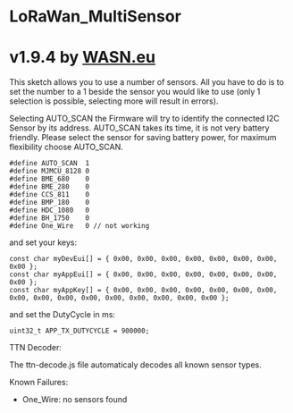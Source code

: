 # LoRaWan_MultiSensor
# v1.9.4 by [WASN.eu](https://wasn.eu)


This sketch allows you to use a number of sensors.
All you have to do is to set the number to a 1 beside the sensor you would like to use 
(only 1 selection is possible, selecting more will result in errors).

Selecting AUTO_SCAN the Firmware will try to identify the connected I2C Sensor by its address.
AUTO_SCAN takes its time, it is not very battery friendly. 
Please select the sensor for saving battery power, for maximum flexibility choose AUTO_SCAN.

    #define AUTO_SCAN  1
    #define MJMCU_8128 0
    #define BME_680    0 
    #define BME_280    0
    #define CCS_811    0
    #define BMP_180    0 
    #define HDC_1080   0
    #define BH_1750    0
    #define One_Wire   0 // not working

and set your keys:

    const char myDevEui[] = { 0x00, 0x00, 0x00, 0x00, 0x00, 0x00, 0x00, 0x00 };
    const char myAppEui[] = { 0x00, 0x00, 0x00, 0x00, 0x00, 0x00, 0x00, 0x00 };
    const char myAppKey[] = { 0x00, 0x00, 0x00, 0x00, 0x00, 0x00, 0x00, 0x00, 0x00, 0x00, 0x00, 0x00, 0x00, 0x00, 0x00, 0x00 };

and set the DutyCycle in ms:

    uint32_t APP_TX_DUTYCYCLE = 900000;


TTN Decoder:

  The ttn-decode.js file automaticaly decodes all known sensor types.

Known Failures:

- One_Wire: no sensors found
